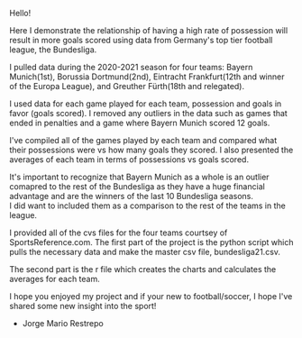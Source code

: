 Hello!
 
 Here I demonstrate the relationship of having a high rate of possession will result in more 
goals scored using data from Germany's top tier football league, the Bundesliga. 

I pulled data during the 2020-2021 season for four teams: Bayern Munich(1st), Borussia Dortmund(2nd), 
Eintracht Frankfurt(12th and winner of the Europa League), and Greuther Fürth(18th and relegated). 

I used data for each game played for each team, possession and goals in favor (goals scored). 
I removed any outliers in the data such as games that ended in penalties and a game where Bayern Munich scored 12 goals. 

I've compiled all of the games played by each team and compared what their possessions were vs how many goals they scored. 
I also presented the averages of each team in terms of possessions vs goals scored. 

It's important to recognize that Bayern Munich as a whole is an outlier 
comapred to the rest of the Bundesliga as they have a huge financial advantage and are the winners of the last 10 Bundesliga seasons.  
I did want to included them as a comparison to the rest of the teams in the league. 

I provided all of the cvs files for the four teams courtsey of SportsReference.com. The first part of the project is the python script
which pulls the necessary data and make the master csv file, bundesliga21.csv. 

The second part is the r file which creates the charts and calculates the averages for each team. 

I hope you enjoyed my project and if your new to football/soccer, I hope I've shared some new insight into the sport! 
 
 - Jorge Mario Restrepo 
